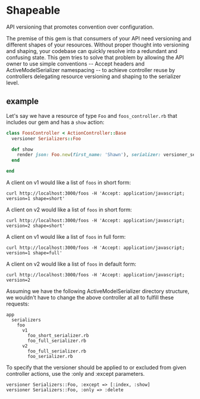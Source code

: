 # Shapeable

API versioning that promotes convention over configuration.

The premise of this gem is that consumers of your API need versioning and different shapes of your resources. Without proper thought into versioning and shaping, your codebase can quickly resolve into a redundant and confusing state. This gem tries to solve that problem by allowing the API owner to use simple conventions -- Accept headers and ActiveModelSerializer namespacing -- to achieve controller reuse by controllers delegating resource versioning and shaping to the serializer level.


## example



Let's say we have a resource of type `Foo` and `foos_controller.rb` that includes our gem and has a `show` action:

``` Ruby
class FoosController < ActionController::Base
  versioner Serializers::Foo

  def show
    render json: Foo.new(first_name: 'Shawn'), serializer: versioner_serializer
  end

end
```

A client on v1 would like a list of `foos` in short form:

`curl http://localhost:3000/foos -H 'Accept: application/javascript; version=1 shape=short'`

A client on v2 would like a list of `foos` in short form:

`curl http://localhost:3000/foos -H 'Accept: application/javascript; version=2 shape=short'`

A client on v1 would like a list of `foos` in full form:

`curl http://localhost:3000/foos -H 'Accept: application/javascript; version=1 shape=full'`

A client on v2 would like a list of `foos` in default form:

`curl http://localhost:3000/foos -H 'Accept: application/javascript; version=2`

Assuming we have the following ActiveModelSerializer directory structure, we wouldn't have to change the above controller at all to fulfill these requests:
```
app
  serializers
    foo
      v1
        foo_short_serializer.rb
        foo_full_serializer.rb
      v2
        foo_full_serializer.rb
        foo_serializer.rb
```

To specify that the versioner should be applied to or excluded from given controller actions, use the :only and :except parameters.
```
versioner Serializers::Foo, :except => [:index, :show]
versioner Serializers::Foo, :only => :delete
```

